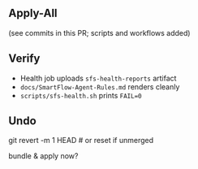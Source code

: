 ## Apply-All
(see commits in this PR; scripts and workflows added)

## Verify
- Health job uploads `sfs-health-reports` artifact
- `docs/SmartFlow-Agent-Rules.md` renders cleanly
- `scripts/sfs-health.sh` prints `FAIL=0`

## Undo
git revert -m 1 HEAD  # or reset if unmerged

bundle & apply now?
